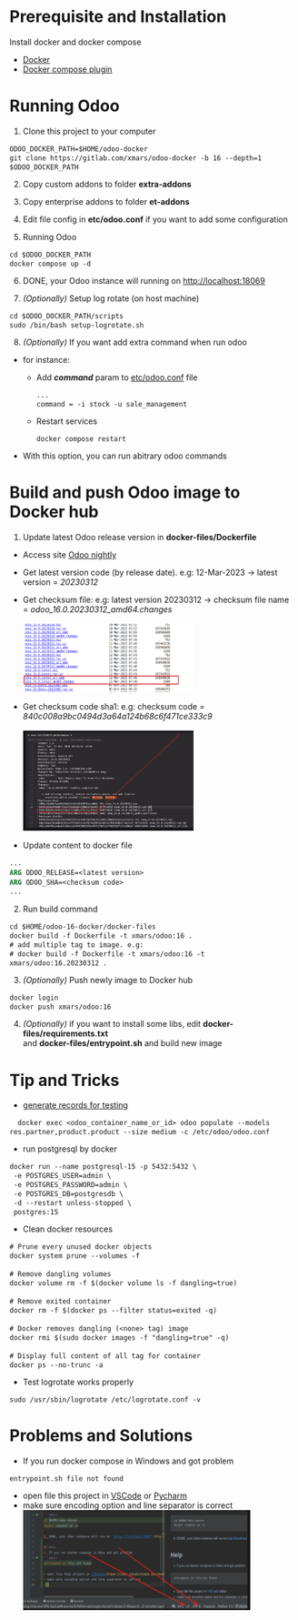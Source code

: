 # Prerequisite and Installation

Install docker and docker compose

-   [Docker](https://docs.docker.com/engine/install/)
-   [Docker compose plugin](https://docs.docker.com/compose/install/linux/)

# Running Odoo

1. Clone this project to your computer

```shell
ODOO_DOCKER_PATH=$HOME/odoo-docker
git clone https://gitlab.com/xmars/odoo-docker -b 16 --depth=1 $ODOO_DOCKER_PATH
```

2. Copy custom addons to folder **extra-addons**

3. Copy enterprise addons to folder **et-addons**

4. Edit file config in **etc/odoo.conf** if you want to add some configuration

5. Running Odoo

```shell
cd $ODOO_DOCKER_PATH
docker compose up -d
```

6. DONE, your Odoo instance will running on [http://localhost:18069](http://localhost:18069)

7. _(Optionally)_ Setup log rotate (on host machine)

```shell
cd $ODOO_DOCKER_PATH/scripts
sudo /bin/bash setup-logrotate.sh
```

8. _(Optionally)_ If you want add extra command when run odoo

-   for instance:

    -   Add **_command_** param to [etc/odoo.conf](etc/odoo.conf) file

        ```
        ...
        command = -i stock -u sale_management
        ```

    -   Restart services

        ```shell
        docker compose restart
        ```

-   With this option, you can run abitrary odoo commands

# Build and push Odoo image to Docker hub

1. Update latest Odoo release version in **docker-files/Dockerfile**

-   Access site [Odoo nightly](http://nightly.odoo.com/16.0/nightly/deb/)
-   Get latest version code (by release date). e.g: 12-Mar-2023 -> latest version = _20230312_
-   Get checksum file: e.g: latest version 20230312 -> checksum file name = _odoo_16.0.20230312_amd64.changes_<br/><br/>
    <img src="img/nightly-release.png" alt="alt text" width="300" height="120">

-   Get checksum code sha1: e.g: checksum code = _840c008a9bc0494d3a64a124b68c6f471ce333c9_ <br/><br/>
    <img src="img/release-checksum.png" alt="alt text" width="300" height="176">
-   Update content to docker file

```dockerfile
...
ARG ODOO_RELEASE=<latest version>
ARG ODOO_SHA=<checksum code>
...
```

2. Run build command

```shell
cd $HOME/odoo-16-docker/docker-files
docker build -f Dockerfile -t xmars/odoo:16 .
# add multiple tag to image. e.g:
# docker build -f Dockerfile -t xmars/odoo:16 -t xmars/odoo:16.20230312 .
```

3. _(Optionally)_ Push newly image to Docker hub

```shell
docker login
docker push xmars/odoo:16
```

4. _(Optionally)_ if you want to install some libs, edit **docker-files/requirements.txt** <br/> and **docker-files/entrypoint.sh** and build new image

# Tip and Tricks

-   [generate records for testing](https://www.odoo.com/documentation/16.0/developer/reference/cli.html#database-population)

```shell
  docker exec <odoo_container_name_or_id> odoo populate --models res.partner,product.product --size medium -c /etc/odoo/odoo.conf
```

-   run postgresql by docker

```shell
docker run --name postgresql-15 -p 5432:5432 \
 -e POSTGRES_USER=admin \
 -e POSTGRES_PASSWORD=admin \
 -e POSTGRES_DB=postgresdb \
 -d --restart unless-stopped \
 postgres:15
```

-   Clean docker resources

```shell
# Prune every unused docker objects
docker system prune --volumes -f

# Remove dangling volumes
docker volume rm -f $(docker volume ls -f dangling=true)

# Remove exited container
docker rm -f $(docker ps --filter status=exited -q)

# Docker removes dangling (<none> tag) image
docker rmi $(sudo docker images -f "dangling=true" -q)

# Display full content of all tag for container
docker ps --no-trunc -a
```

-   Test logrotate works properly

```shell
sudo /usr/sbin/logrotate /etc/logrotate.conf -v
```

# Problems and Solutions

-   If you run docker compose in Windows and got problem

```shell
entrypoint.sh file not found
```

-   open file this project in [VSCode](https://code.visualstudio.com/download)
    or [Pycharm](https://www.jetbrains.com/pycharm/download/)
-   make sure encoding option and line separator is correct <br/>
    <img src="img/encoding-problem.png" alt="alt text" width="400" height="176">
